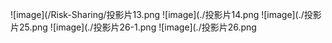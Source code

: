 
![image](/Risk-Sharing/投影片13.png
![image](./投影片14.png
![image](./投影片25.png
![image](./投影片26-1.png
![image](./投影片26.png

